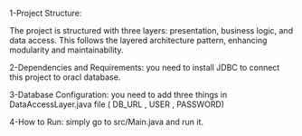 1-Project Structure:

The project is structured with three layers: presentation, business logic, and data access.
This follows the layered architecture pattern, enhancing modularity and maintainability.

2-Dependencies and Requirements:
you need to install JDBC to connect this project to oracl database.

3-Database Configuration:
you need to add three things in DataAccessLayer.java file ( DB_URL , USER , PASSWORD)

4-How to Run:
simply go to src/Main.java and run it.
